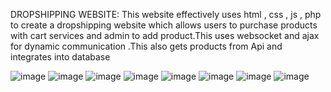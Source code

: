 DROPSHIPPING WEBSITE:
This website effectively uses html , css , js , php to create a dropshipping website which allows users to purchase products with cart services and admin to add product.This uses websocket and ajax for dynamic communication .This also gets products from Api and integrates into database

![image](https://github.com/user-attachments/assets/cda5c18e-eb89-4542-bab0-e0aad29efee0)
![image](https://github.com/user-attachments/assets/8c9c9fd1-9747-4c26-9ce4-4d83aa04c374)
![image](https://github.com/user-attachments/assets/f67d0a04-99f3-477e-96ba-ef0b504e9171)
![image](https://github.com/user-attachments/assets/384171bf-a563-4086-ad80-77b5854899dd)
![image](https://github.com/user-attachments/assets/bdde992d-0411-4044-bd5c-59e8f6c1026c)
![image](https://github.com/user-attachments/assets/fde3fb1e-943c-4d38-9350-fbc0d6bd7cef)
![image](https://github.com/user-attachments/assets/730bca0e-2f12-49d7-9bad-981e65c78e0a)
![image](https://github.com/user-attachments/assets/e71d7cc6-36d1-4371-a6a3-b014f544bcba)
